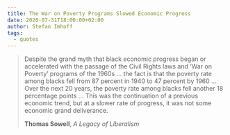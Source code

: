 ```yaml
---
title: The War on Poverty Programs Slowed Economic Progress
date: 2020-07-31T18:00:00+02:00
author: Stefan Imhoff
tags:
  - quotes
---
```


> Despite the grand myth that black economic progress began or accelerated with the passage of the Civil Rights laws and ‘War on Poverty’ programs of the 1960s … the fact is that the poverty rate among blacks fell from 87 percent in 1940 to 47 percent by 1960 … Over the next 20 years, the poverty rate among blacks fell another 18 percentage points … This was the continuation of a previous economic trend, but at a slower rate of progress, it was not some economic grand deliverance.
>
> **Thomas Sowell**, _A Legacy of Liberalism_
